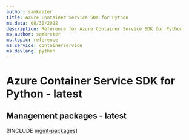```yaml
---
author: samkreter
title: Azure Container Service SDK for Python
ms.data: 08/30/2022
description: Reference for Azure Container Service SDK for Python
ms.author: samkreter
ms.topic: reference
ms.service: containerservice
ms.devlang: python
---
```

# Azure Container Service SDK for Python - latest

## Management packages - latest
[!INCLUDE [mgmt-packages](container-service-mgmt-index.md)]